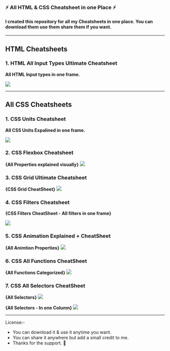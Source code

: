 ### ⚡ All HTML & CSS Cheatsheet in one Place ⚡

#### I created this repository for all my Cheatsheets in one place. You can download them use them share them if you want.

---

## HTML Cheatsheets

### 1. HTML All Input Types Ultimate Cheatsheet

**All HTML Input types in one frame.**

<a href="./01-HTML CheatSheets/01-Html Input Types/Html Input Types.png"><img src="./01-HTML%20CheatSheets/01-Html%20Input%20Types/Html%20Input%20Types.png" /></a>

---

## All CSS Cheatsheets

### 1. CSS Units Cheatsheet

**All CSS Units Expalined in one frame.**

<a href="./02-CSS CheatSheets/01-CSS Units/Css Units Cheatsheet-1.png"><img src="./02-CSS%20CheatSheets/01-CSS%20Units/Css%20Units%20Cheatsheet-1.png"/></a>

### 2. CSS Flexbox Cheatsheet

**{All Properties explained visually}**
<a href="./02-CSS CheatSheets/02-CSS Flexbox/Css Flexbox Cheatsheet.png"><img src="./02-CSS%20CheatSheets/02-CSS%20Flexbox/Css%20Flexbox%20Cheatsheet.png"></a>

### 3. CSS Grid Ultimate Cheatsheet

**{CSS Grid CheatSheet}**
<a href="./02-CSS CheatSheets/03-CSS Grid/CSS Grid Cheatsheet.png"><img src="./02-CSS%20CheatSheets/03-CSS%20Grid/CSS%20Grid%20Cheatsheet.png"></a>

### 4. CSS Filters Cheatsheet

**{CSS Filters CheatSheet - All filters in one frame}**

<a href="./02-CSS CheatSheets/04-CSS Filters/CSS Filters.png"><img src="./02-CSS%20CheatSheets/04-CSS%20Filters/CSS%20Filters.png"></a>

### 5. CSS Animation Explained + CheatSheet

**{All Animtion Properties}**
<a href="./02-CSS CheatSheets/05-CSS Animations/Css Animation Explained + Cheatsheet.png"><img src="./02-CSS%20CheatSheets/05-CSS%20Animations/Css%20Animation%20Explained%20+%20Cheatsheet.png"></a>

### 6. CSS All Functions CheatSheet

**{All Functions Categorized}**
<a href="./02-CSS CheatSheets/06-CSS Functions/CSS Functions.png"><img src="./02-CSS%20CheatSheets/06-CSS%20Functions/CSS%20Functions.png"></a>

### 7. CSS All Selectors CheatSheet

**{All Selectors}**
<a href="./02-CSS CheatSheets/07-CSS Selectors/Css Units Cheatsheet.png"><img src="./02-CSS%20CheatSheets/07-CSS%20Selectors/Css%20Units%20Cheatsheet.png"></a>

**{All Selectors - In one Column}**
<a href="./02-CSS CheatSheets/07-CSS Selectors/Css Units Cheatsheet - Vertical.png"><img src="./02-CSS%20CheatSheets/07-CSS%20Selectors/Css%20Units%20Cheatsheet%20-%20Vertical.png"></a>

---

License:-

- You can download it & use it anytime you want.
- You can share it anywhere but add a small credit to me.
- Thanks for the support. 💜
